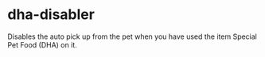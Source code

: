 # dha-disabler
 Disables the auto pick up from the pet when you have used the item Special Pet Food (DHA) on it.
